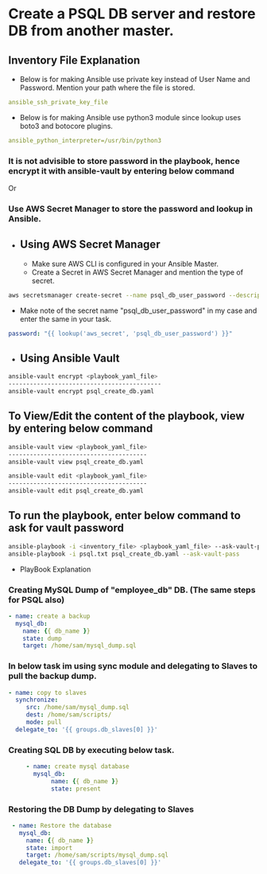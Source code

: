 # Create a PSQL DB server and restore DB from another master.

## Inventory File Explanation

* Below is for making Ansible use private key instead of User Name and Password. Mention your path where the file is stored.
```yaml
ansible_ssh_private_key_file
```
* Below is for making Ansible use python3 module since lookup uses boto3 and botocore plugins.
```yaml
ansible_python_interpreter=/usr/bin/python3
```

### It is not advisible to store password in the playbook, hence encrypt it with ansible-vault by entering below command 
Or
### Use AWS Secret Manager to store the password and lookup in Ansible.

* ## Using AWS Secret Manager
   * Make sure AWS CLI is configured in your Ansible Master.
   * Create a Secret in AWS Secret Manager and mention the type of secret.
```bash
aws secretsmanager create-secret --name psql_db_user_password --description "psql_db_user_password" --secret-string Passw0rd
```
   - Make note of the secret name "psql_db_user_password" in my case and enter the same in your task.

```yaml
password: "{{ lookup('aws_secret', 'psql_db_user_password') }}"
```


* ## Using Ansible Vault

```bash
ansible-vault encrypt <playbook_yaml_file>
-------------------------------------------
ansible-vault encrypt psql_create_db.yaml
```

## To View/Edit the content of the playbook, view by entering below command
```bash
ansible-vault view <playbook_yaml_file>
---------------------------------------
ansible-vault view psql_create_db.yaml

ansible-vault edit <playbook_yaml_file>
---------------------------------------
ansible-vault edit psql_create_db.yaml
```


## To run the playbook, enter below command to ask for vault password
```bash
ansible-playbook -i <inventory_file> <playbook_yaml_file> --ask-vault-pass
ansible-playbook -i psql.txt psql_create_db.yaml --ask-vault-pass
```

* PlayBook Explanation

### Creating MySQL Dump of "employee_db" DB. (The same steps for PSQL also)

```yaml
- name: create a backup
  mysql_db:
    name: {{ db_name }}
    state: dump
    target: /home/sam/mysql_dump.sql
```

### In below task im using sync module and delegating to Slaves to pull the backup dump.

```yaml
- name: copy to slaves
  synchronize:
     src: /home/sam/mysql_dump.sql
     dest: /home/sam/scripts/
     mode: pull
  delegate_to: '{{ groups.db_slaves[0] }}'
```

### Creating SQL DB by executing below task.

```yaml
     - name: create mysql database
       mysql_db: 
            name: {{ db_name }}
            state: present
```

### Restoring the DB Dump by delegating to Slaves
```yaml
 - name: Restore the database
   mysql_db:
     name: {{ db_name }}
     state: import
     target: /home/sam/scripts/mysql_dump.sql
   delegate_to: '{{ groups.db_slaves[0] }}'
```	
